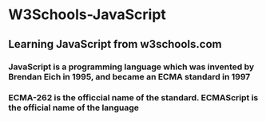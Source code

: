 # W3Schools-JavaScript
## Learning JavaScript from w3schools.com

### JavaScript is a programming language which was invented by Brendan Eich in 1995, and became an ECMA standard in 1997

### ECMA-262 is the officcial name of the standard. ECMAScript is the official name of the language
